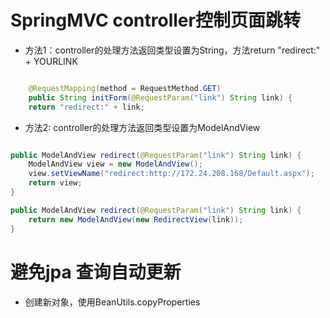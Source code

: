 # SpringMVC controller控制页面跳转

- 方法1：controller的处理方法返回类型设置为String，方法return "redirect:" + YOURLINK

```java

    @RequestMapping(method = RequestMethod.GET)  
    public String initForm(@RequestParam("link") String link) {  
    return "redirect:" + link;  

```

- 方法2: controller的处理方法返回类型设置为ModelAndView

```java

public ModelAndView redirect(@RequestParam("link") String link) {  
    ModelAndView view = new ModelAndView();  
    view.setViewName("redirect:http://172.24.208.168/Default.aspx");  
    return view;  
}  

public ModelAndView redirect(@RequestParam("link") String link) {  
    return new ModelAndView(new RedirectView(link));   
}  

```

# 避免jpa 查询自动更新
- 创建新对象，使用BeanUtils.copyProperties